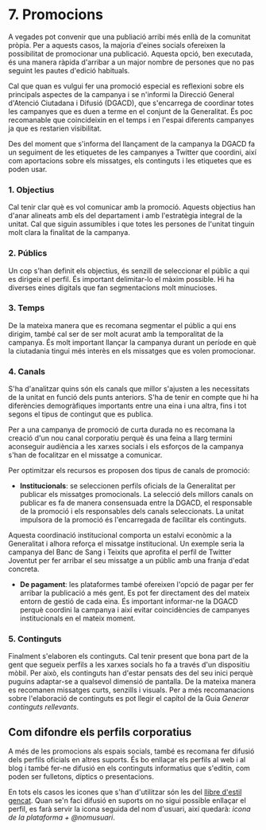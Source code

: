 # 7. Promocions

A vegades pot convenir que una publiació arribi més enllà de la comunitat pròpia. Per a aquests casos, la majoria d'eines socials ofereixen la possibilitat de promocionar una publicació. Aquesta opció, ben executada, és una manera ràpida d'arribar a un major nombre de persones que no pas seguint les pautes d'edició habituals.   

Cal que quan es vulgui fer una promoció especial es reflexioni sobre els principals aspectes de la campanya i se n'informi la Direcció General d'Atenció Ciutadana i Difusió (DGACD), que s'encarrega de coordinar totes les campanyes que es duen a terme en el conjunt de la Generalitat. És poc recomanable que coincideixin en el temps i en l'espai diferents campanyes ja que es restarien visibilitat.  

Des del moment que s'informa del llançament de la campanya la DGACD fa un seguiment de les etiquetes de les campanyes a Twitter que coordini, així com aportacions sobre els missatges, els continguts i les etiquetes que es poden usar.  

### 1. Objectius 

Cal tenir clar què es vol comunicar amb la promoció. Aquests objectius han d'anar alineats amb els del departament i amb l'estratègia integral de la unitat. Cal que siguin assumibles i que totes les persones de l'unitat tinguin molt clara la finalitat de la campanya.  

### 2. Públics  

Un cop s'han definit els objectius, és senzill de seleccionar el públic a qui es dirigeix el perfil. És important delimitar-lo el màxim possible. Hi ha diverses eines digitals que fan segmentacions molt minucioses.  

### 3. Temps

De la mateixa manera que es recomana segmentar el públic a qui ens dirigim, també cal ser de ser molt acurat amb la temporalitat de la campanya. És molt important llançar la campanya durant un període en què la ciutadania tingui més interès en els missatges que es volen promocionar.  

### 4. Canals  

S'ha d'analitzar quins són els canals que millor s'ajusten a les necessitats de la unitat en funció dels punts anteriors. S'ha de tenir en compte que hi ha diferències demogràfiques importants entre una eina i una altra, fins i tot segons el tipus de contingut que es publica.  

Per a una campanya de promoció de curta durada no es recomana la creació d'un nou canal corporatiu perquè és una feina a llarg termini aconseguir audiència a les xarxes socials i els esforços de la campanya s'han de focalitzar en el missatge a comunicar.  

Per optimitzar els recursos es proposen dos tipus de canals de promoció:   

- **Institucionals**: se seleccionen perfils oficials de la Generalitat per publicar els missatges promocionals.  La selecció dels millors canals on publicar es fa de manera consensuada entre la DGACD, el responsable de la promoció i els responsables dels canals seleccionats. La unitat impulsora de la promoció és l'encarregada de facilitar els continguts.  

Aquesta coordinació institucional comporta un estalvi econòmic a la Generalitat i alhora reforça el missatge institucional. Un exemple seria la campanya del Banc de Sang i Teixits que aprofita el perfil de Twitter Joventut per fer arribar el seu missatge a un públic amb una franja d'edat concreta.  

- **De pagament**: les plataformes també ofereixen l'opció de pagar per fer arribar la publicació a més gent. Es pot fer directament des del mateix entorn de gestió de cada eina. És important informar-ne la DGACD perquè coordini la campanya i així evitar coincidències de campanyes institucionals en el mateix moment.    

### 5. Continguts

Finalment s'elaboren els continguts. Cal tenir present que bona part de la gent que segueix perfils a les xarxes socials ho fa  a través d'un dispositiu mòbil. Per això, els continguts han d'estar pensats des del seu inici perquè puguins adaptar-se a qualsevol dimensió de pantalla. De la mateixa manera es recomanen missatges curts, senzills i visuals. Per a més recomanacions sobre l'elaboració de continguts es pot llegir el capítol de la Guia *Generar continguts rellevants*.  


## Com difondre els perfils corporatius

A més de les promocions als espais socials, també es recomana fer difusió dels perfils oficials en altres suports. És bo enllaçar els perfils al web i al blog i també fer-ne difusió en els continguts informatius que s'editin, com poden ser fulletons, díptics o presentacions.  

En tots els casos les icones que s'han d'utilitzar són les del [llibre d'estil gencat](http://www.gencat.cat/web/guies/estil/#estils1_1_9). Quan se'n faci difusió en suports on no sigui possible enllaçar el perfil, es farà servir la icona seguida del nom d'usuari, així quedarà: *icona de la plataforma + @nomusuari*.  

